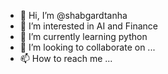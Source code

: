 - 👋 Hi, I’m @shabgardtanha
- 👀 I’m interested in AI and Finance
- 🌱 I’m currently learning python
- 💞️ I’m looking to collaborate on ...
- 📫 How to reach me ...

<!---
shabgardtanha/shabgardtanha is a ✨ special ✨ repository because its `README.md` (this file) appears on your GitHub profile.
You can click the Preview link to take a look at your changes.
--->
